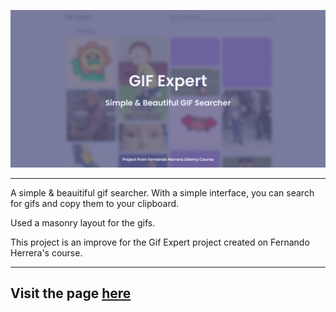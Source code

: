 ![GIF Expert Image](https://raw.githubusercontent.com/SkyLissh/gif-expert/main/public/gifexpert_meta.png)

---

A simple & beauitiful gif searcher. With a simple interface, you can search for gifs and copy them to your clipboard.

Used a masonry layout for the gifs.

This project is an improve for the Gif Expert project created on Fernando Herrera's course.

---

## Visit the page [here](https://gif.skylissh.live)

